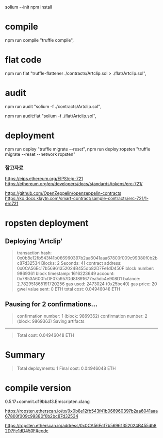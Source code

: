 

solium --init
npm install

# compile
npm run compile
"truffle compile",
# flat code
npm run flat
"truffle-flattener ./contracts/Artclip.sol > ./flat/Artclip.sol",

# audit
npm run audit
"solium -f ./contracts/Artclip.sol",

npm run audit:flat
"solium -f ./flat/Artclip.sol",

# deployment
npm run deploy
"truffle migrate --reset",
npm run deploy:ropsten
"truffle migrate --reset --network ropsten"

### 참고자료
https://eips.ethereum.org/EIPS/eip-721
https://ethereum.org/en/developers/docs/standards/tokens/erc-721/

https://github.com/OpenZeppelin/openzeppelin-contracts
https://ko.docs.klaytn.com/smart-contract/sample-contracts/erc-721/1-erc721



# ropsten deployment
Deploying 'Artclip'
   -------------------
   > transaction hash:    0x0b8e12fb543f41b066960397b2aa6041aaa67800f009c99380f0b2bc87d32534
   > Blocks: 2            Seconds: 41
   > contract address:    0x0CA56Ec17b56961352024B455db82D7Fe1dD450F
   > block number:        9869361
   > block timestamp:     1616223649
   > account:             0x7853A600fcDF07a957Dd8f891677ea5dc4e908D1
   > balance:             2.782951865191720256
   > gas used:            2473024 (0x25bc40)
   > gas price:           20 gwei
   > value sent:          0 ETH
   > total cost:          0.04946048 ETH

   Pausing for 2 confirmations...
   ------------------------------
   > confirmation number: 1 (block: 9869362)
   > confirmation number: 2 (block: 9869363)
   > Saving artifacts
   -------------------------------------
   > Total cost:          0.04946048 ETH

Summary
=======
> Total deployments:   1
> Final cost:          0.04946048 ETH



# compile version
0.5.17+commit.d19bba13.Emscripten.clang

https://ropsten.etherscan.io/tx/0x0b8e12fb543f41b066960397b2aa6041aaa67800f009c99380f0b2bc87d32534

https://ropsten.etherscan.io/address/0x0CA56Ec17b56961352024B455db82D7Fe1dD450F#code
